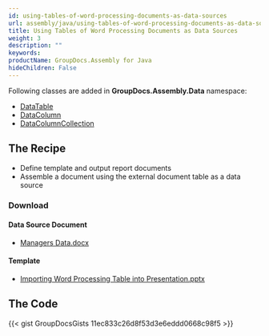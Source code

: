 ```yaml
---
id: using-tables-of-word-processing-documents-as-data-sources
url: assembly/java/using-tables-of-word-processing-documents-as-data-sources
title: Using Tables of Word Processing Documents as Data Sources
weight: 3
description: ""
keywords: 
productName: GroupDocs.Assembly for Java
hideChildren: False
---
```

Following classes are added in **GroupDocs.Assembly.Data** namespace:

*   [DataTable](https://apireference.groupdocs.com/java/assembly/com.groupdocs.assembly.system.data/DataTable "class in com.groupdocs.assembly.system.data")
*   [DataColumn](https://apireference.groupdocs.com/java/assembly/com.groupdocs.assembly.system.data/DataColumn "class in com.groupdocs.assembly.system.data")
*   [DataColumnCollection](https://apireference.groupdocs.com/java/assembly/com.groupdocs.assembly.system.data/DataColumnCollection "class in com.groupdocs.assembly.system.data")

## The Recipe

*   Define template and output report documents
*   Assemble a document using the external document table as a data source

### Download

#### Data Source Document

*   [Managers Data.docx](https://github.com/groupdocs-assembly/GroupDocs.Assembly-for-Java/blob/master/Examples/GroupDocs.Assembly.Examples.Java/Data/Data%20Sources/Word%20DataSource/Managers%20Data.docx?raw=true)

#### Template

*   [Importing Word Processing Table into Presentation.pptx](https://github.com/groupdocs-assembly/GroupDocs.Assembly-for-Java/blob/master/Examples/GroupDocs.Assembly.Examples.Java/Data/Storage/Presentation%20Templates/Importing%20Word%20Processing%20Table%20into%20Presentation.pptx?raw=true)

## The Code

{{< gist GroupDocsGists 11ec833c26d8f53d3e6eddd0668c98f5 >}}



